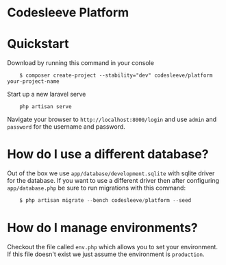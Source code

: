Codesleeve Platform
========

# Quickstart

Download by running this command in your console

```
    $ composer create-project --stability="dev" codesleeve/platform your-project-name

```

Start up a new laravel serve

```
    php artisan serve
```

Navigate your browser to `http://localhost:8000/login` and use `admin` and `password` for the username and password.


# How do I use a different database?

Out of the box we use `app/database/development.sqlite` with sqlite driver for the database. If you want to use a different driver then after configuring `app/database.php` be sure to run migrations with this command:

```php
	$ php artisan migrate --bench codesleeve/platform --seed
```

# How do I manage environments?

Checkout the file called `env.php` which allows you to set your environment. If this file doesn't exist we just assume the environment is `production`.

